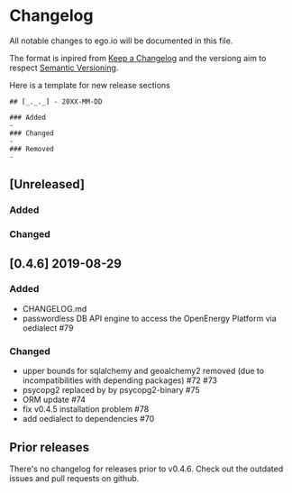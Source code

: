 # Changelog
All notable changes to ego.io will be documented in this file.

The format is inpired from [Keep a Changelog](http://keepachangelog.com/en/1.0.0/)
and the versiong aim to respect [Semantic Versioning](http://semver.org/spec/v2.0.0.html).

Here is a template for new release sections

```
## [_._._] - 20XX-MM-DD

### Added
-
### Changed
-
### Removed
-
```
## [Unreleased]

### Added

### Changed

## [0.4.6] 2019-08-29

### Added
- CHANGELOG.md
- passwordless DB API engine to access the OpenEnergy Platform via
oedialect #79

### Changed
- upper bounds for sqlalchemy and geoalchemy2 removed (due to incompatibilities
with depending packages) #72 #73
- psycopg2 replaced by by psycopg2-binary #75
- ORM update #74
- fix v0.4.5 installation problem #78
- add oedialect to dependencies #70 

## Prior releases

There's no changelog for releases prior to v0.4.6. Check out the outdated
issues and pull requests on github.
